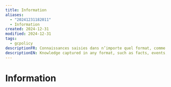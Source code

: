 ```yaml
---
title: Information
aliases:
  - "20241231182011"
  - Information
created: 2024-12-31
modified: 2024-12-31
tags:
  - gcpolicy
descriptionFR: Connaissances saisies dans n’importe quel format, comme des faits, des événements, des choses, des processus ou des idées, qui peuvent être structurés ou non, y compris des concepts qui, dans un certain contexte, ont une signification particulière. L’information comprend les données.
descriptionEN: Knowledge captured in any format, such as facts, events, things, processes, or ideas, that can be structured or unstructured, including concepts that within a certain context have particular meaning. Information includes data.
---
```

# Information
